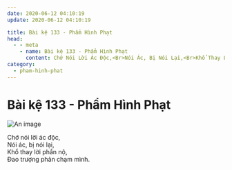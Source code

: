 ```yaml
---
date: 2020-06-12 04:10:19
update: 2020-06-12 04:10:19

title: Bài kệ 133 - Phẩm Hình Phạt
head:
  - - meta
    - name: Bài kệ 133 - Phẩm Hình Phạt
      content: Chớ Nói Lời Ác Độc,<Br>Nói Ác, Bị Nói Lại,<Br>Khổ Thay Lời Phẩn Nộ,<Br>Ðao Trượng Phản Chạm Mình.<Br>
category:
  - pham-hinh-phat
---
```


# Bài kệ 133 - Phẩm Hình Phạt

![An image](/img/pham-hinh-phat/pham-hinh-phat-133.jpg)

Chớ nói lời ác độc,<br>Nói ác, bị nói lại,<br>Khổ thay lời phẩn nộ,<br>Ðao trượng phản chạm mình.<br>
